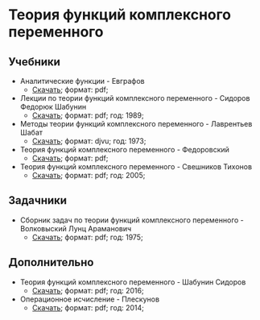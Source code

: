 # Теория функций комплексного переменного

## Учебники

- Аналитические функции - Евграфов
  - [Скачать](<Книга Аналитические-функции Евграфов.pdf>); формат: pdf;
- Лекции по теории функций комплексного переменного - Сидоров Федорюк Шабунин
  - [Скачать](<Книга Лекции-по-теории-функций-комплексного-переменного (1989) Сидоров Федорюк Шабунин.pdf>); формат: pdf; год: 1989;
- Методы теории функций комплексного переменного - Лаврентьев Шабат
  - [Скачать](<Книга Методы-теории-функций-комплексного-переменного (1973) Лаврентьев Шабат.djvu>); формат: djvu; год: 1973;
- Теория функций комплексного переменного - Федоровский
  - [Скачать](<Книга Теория-функций-комплексного-переменного Федоровский.pdf>); формат: pdf;
- Теория функций комплексного переменного - Свешников Тихонов
  - [Скачать](<Книга Теория-функций-комплексного-переменного (2005) Свешников Тихонов.pdf>); формат: pdf; год: 2005;

## Задачники

- Сборник задач по теории функций комплексного переменного - Волковыский Лунц Араманович
  - [Скачать](<Задачник Сборник-задач-по-теории-функций-комплексного-переменного (1975) Волковыский Лунц Араманович.pdf>); формат: pdf; год: 1975;

## Дополнительно

- Теория функций комплексного переменного - Шабунин Сидоров
  - [Скачать](<Книга Теория-функций-комплексного-переменного (2016) Шабунин Сидоров.pdf>); формат: pdf; год: 2016;
- Операционное исчисление - Плескунов
  - [Скачать](<Книга Операционное исчисление (2014) Плескунов.pdf>); формат: pdf; год: 2014;